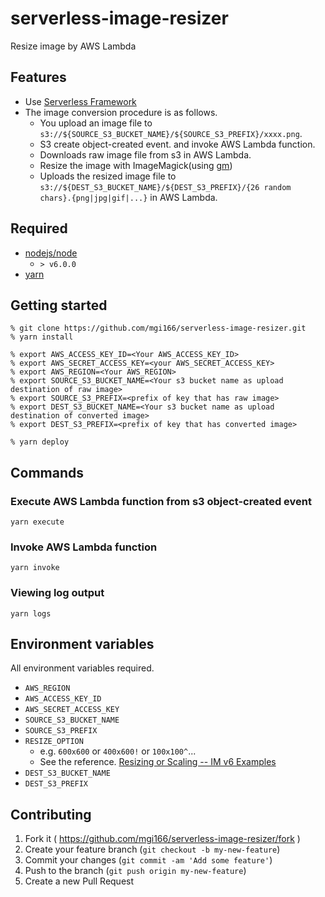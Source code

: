 # serverless-image-resizer
Resize image by AWS Lambda

## Features

* Use [Serverless Framework](https://github.com/serverless/serverless#features)
* The image conversion procedure is as follows.
  * You upload an image file to `s3://${SOURCE_S3_BUCKET_NAME}/${SOURCE_S3_PREFIX}/xxxx.png`.
  * S3 create object-created event. and invoke AWS Lambda function.
  * Downloads raw image file from s3 in AWS Lambda.
  * Resize the image with ImageMagick(using [gm](https://github.com/aheckmann/gm))
  * Uploads the resized image file to `s3://${DEST_S3_BUCKET_NAME}/${DEST_S3_PREFIX}/{26 random chars}.{png|jpg|gif|...}` in AWS Lambda.

## Required

* [nodejs/node](https://github.com/nodejs/node)
  * `> v6.0.0`
* [yarn](https://github.com/yarnpkg/yarn)

## Getting started

```
% git clone https://github.com/mgi166/serverless-image-resizer.git
% yarn install

% export AWS_ACCESS_KEY_ID=<Your AWS_ACCESS_KEY_ID>
% export AWS_SECRET_ACCESS_KEY=<your AWS_SECRET_ACCESS_KEY>
% export AWS_REGION=<Your AWS_REGION>
% export SOURCE_S3_BUCKET_NAME=<Your s3 bucket name as upload destination of raw image>
% export SOURCE_S3_PREFIX=<prefix of key that has raw image>
% export DEST_S3_BUCKET_NAME=<Your s3 bucket name as upload destination of converted image>
% export DEST_S3_PREFIX=<prefix of key that has converted image>

% yarn deploy
```

## Commands

### Execute AWS Lambda function from s3 object-created event

```
yarn execute
```

### Invoke AWS Lambda function

```
yarn invoke
```

### Viewing log output

```
yarn logs
```

## Environment variables

All environment variables required.

* `AWS_REGION`
* `AWS_ACCESS_KEY_ID`
* `AWS_SECRET_ACCESS_KEY`
* `SOURCE_S3_BUCKET_NAME`
* `SOURCE_S3_PREFIX`
* `RESIZE_OPTION`
   * e.g. `600x600` or `400x600!` or `100x100^`...
   * See the reference. [Resizing or Scaling -- IM v6 Examples](http://www.imagemagick.org/Usage/resize/#resize)
* `DEST_S3_BUCKET_NAME`
* `DEST_S3_PREFIX`

## Contributing

1. Fork it ( https://github.com/mgi166/serverless-image-resizer/fork )
2. Create your feature branch (`git checkout -b my-new-feature`)
3. Commit your changes (`git commit -am 'Add some feature'`)
4. Push to the branch (`git push origin my-new-feature`)
5. Create a new Pull Request
